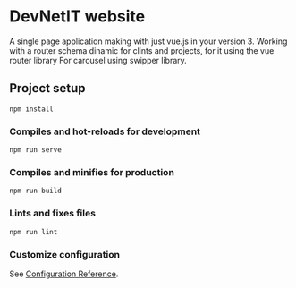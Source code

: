 # DevNetIT website

A single page application making with just vue.js in your version 3.
Working with a router schema dinamic for clints and projects, for it using the vue router library
For carousel using swipper library. 

## Project setup
```
npm install
```

### Compiles and hot-reloads for development
```
npm run serve
```

### Compiles and minifies for production
```
npm run build
```

### Lints and fixes files
```
npm run lint
```

### Customize configuration
See [Configuration Reference](https://cli.vuejs.org/config/).
